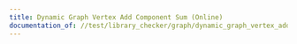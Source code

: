 ```yaml
---
title: Dynamic Graph Vertex Add Component Sum (Online)
documentation_of: //test/library_checker/graph/dynamic_graph_vertex_add_component_sum_online.test.py
---
```

